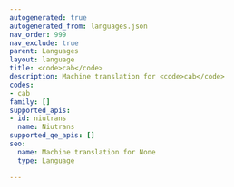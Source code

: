 ```yaml
---
autogenerated: true
autogenerated_from: languages.json
nav_order: 999
nav_exclude: true
parent: Languages
layout: language
title: <code>cab</code>
description: Machine translation for <code>cab</code>
codes:
- cab
family: []
supported_apis:
- id: niutrans
  name: Niutrans
supported_qe_apis: []
seo:
  name: Machine translation for None
  type: Language

---
```


